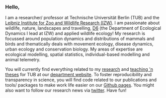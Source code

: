 ### Hello, 
I am a researcher/ professor at Technische Universität Berlin (TUB) and the [Leibniz Institute for Zoo and Wildlife Research (IZW)](https://www.leibniz-izw.de/de/start.html). I am passionate about wildlife, nature, landscapes and travelling, [D6](https://www.izw-berlin.de/en/department-of-ecological-dynamics.html) (the Department of Ecological Dynamics I lead at IZW) and applied wildlife ecology! My research is focussed around population dynamics and distributions of mammals and birds and thematically deals with movement ecology, disease dynamics, urban ecology and conservation biology. My areas of expertise are ecological modelling, spatial statistics, individual-based modelling and animal telemetry.  

You will currently find everything related to my [research](https://ecological-dynamics-izw.com/team-2-population-dynamics/) and [teaching 'n theses](https://ecological-dynamics-izw.com/theses/) for TUB at our [department website](https://ecological-dynamics-izw.com/). To foster reproducibility and transparency in science, you will find code related to our publications and tools/ packages to make work life easier on our [Github pages](https://github.com/EcoDynIZW/EcoDynIZW). You might also want to follow our research news via [twitter](https://twitter.com/EcoDynIZW). Have fun!

